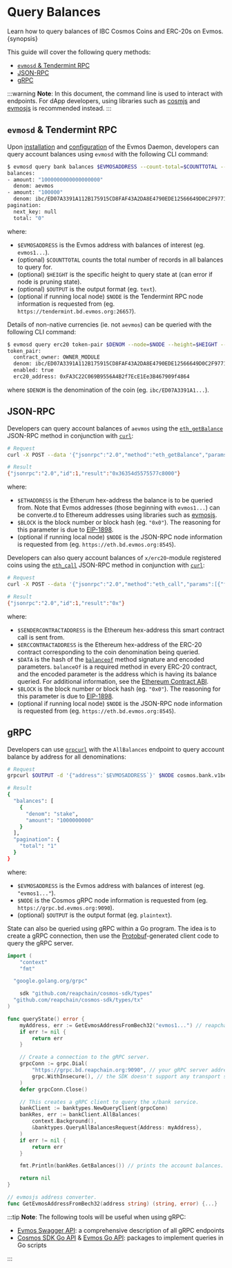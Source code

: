 <!--
order: 4
-->

# Query Balances

Learn how to query balances of IBC Cosmos Coins and ERC-20s on Evmos. {synopsis}

This guide will cover the following query methods:

- [`evmosd` & Tendermint RPC](#evmosd--tendermint-rpc)
- [JSON-RPC](#json-rpc)
- [gRPC](#grpc)

:::warning
**Note**: In this document, the command line is used to interact with endpoints. For dApp developers, using libraries such as [cosmjs](https://github.com/cosmos/cosmjs) and [evmosjs](../libraries/evmosjs.md) is recommended instead.
:::

## `evmosd` & Tendermint RPC

Upon [installation](../../validators/quickstart/installation.md) and [configuration](../../validators/quickstart/binary.md) of the Evmos Daemon, developers can query account balances using `evmosd` with the following CLI command:

```bash
$ evmosd query bank balances $EVMOSADDRESS --count-total=$COUNTTOTAL --height=$HEIGHT --output=$OUTPUT --node=$NODE
balances:
- amount: "1000000000000000000"
  denom: aevmos
- amount: "100000"
  denom: ibc/ED07A3391A112B175915CD8FAF43A2DA8E4790EDE12566649D0C2F97716B8518
pagination:
  next_key: null
  total: "0"
```

where:

- `$EVMOSADDRESS` is the Evmos address with balances of interest (eg. `evmos1...`).
- (optional) `$COUNTTOTAL` counts the total number of records in all balances to query for.
- (optional) `$HEIGHT` is the specific height to query state at (can error if node is pruning state).
- (optional) `$OUTPUT` is the output format (eg. `text`).
- (optional if running local node) `$NODE` is the Tendermint RPC node information is requested from (eg. `https://tendermint.bd.evmos.org:26657`).

Details of non-native currencies (ie. not `aevmos`) can be queried with the following CLI command:

```bash
$ evmosd query erc20 token-pair $DENOM --node=$NODE --height=$HEIGHT --output=$OUTPUT
token_pair:
  contract_owner: OWNER_MODULE
  denom: ibc/ED07A3391A112B175915CD8FAF43A2DA8E4790EDE12566649D0C2F97716B8518
  enabled: true
  erc20_address: 0xFA3C22C069B9556A4B2f7EcE1Ee3B467909f4864
```

where `$DENOM` is the denomination of the coin (eg. `ibc/ED07A3391A1...`).

## JSON-RPC

Developers can query account balances of `aevmos` using the [`eth_getBalance`](../json-rpc/endpoints.md#ethgetbalance) JSON-RPC method in conjunction with [`curl`](https://curl.se/):

```bash
# Request
curl -X POST --data '{"jsonrpc":"2.0","method":"eth_getBalance","params":[`$ETHADDRESS`, `$BLOCK`],"id":1}' -H "Content-Type: application/json" $NODE

# Result
{"jsonrpc":"2.0","id":1,"result":"0x36354d5575577c8000"}
```

where:

- `$ETHADDRESS` is the Etherum hex-address the balance is to be queried from.
    Note that Evmos addresses (those beginning with `evmos1...`) can be converte.d to Ethereum addresses using libraries such as [evmosjs](../libraries/evmosjs.md).
- `$BLOCK` is the block number or block hash (eg. `"0x0"`).
    The reasoning for this parameter is due to [EIP-1898](https://github.com/ethereum/EIPs/blob/master/EIPS/eip-1898.md).
- (optional if running local node) `$NODE` is the JSON-RPC node information is requested from (eg. `https://eth.bd.evmos.org:8545`).

Developers can also query account balances of `x/erc20`-module registered coins using the [`eth_call`](../json-rpc/endpoints.md#ethcall) JSON-RPC method in conjunction with [`curl`](https://curl.se/):

```bash
# Request
curl -X POST --data '{"jsonrpc":"2.0","method":"eth_call","params":[{"from":`SENDERCONTRACTADDRESS`, "to":`ERCCONTRACTADDRESS`, "data":`$DATA`}, `$BLOCK`],"id":1}'  -H "Content-Type: application/json" $NODE

# Result
{"jsonrpc":"2.0","id":1,"result":"0x"}
```

where:

- `$SENDERCONTRACTADDRESS` is the Ethereum hex-address this smart contract call is sent from.
- `$ERCCONTRACTADDRESS` is the Ethereum hex-address of the ERC-20 contract corresponding to the coin denomination being queried.
- `$DATA` is the hash of the [`balanceof`](https://docs.openzeppelin.com/contracts/2.x/api/token/erc20#ERC20) method signature and encoded parameters.
    `balanceOf` is a required method in every ERC-20 contract, and the encoded parameter is the address which is having its balance queried. For additional information, see the [Ethereum Contract ABI](https://docs.soliditylang.org/en/v0.8.13/abi-spec.html).
- `$BLOCK` is the block number or block hash (eg. `"0x0"`).
    The reasoning for this parameter is due to [EIP-1898](https://github.com/ethereum/EIPs/blob/master/EIPS/eip-1898.md).
- (optional if running local node) `$NODE` is the JSON-RPC node information is requested from (eg. `https://eth.bd.evmos.org:8545`).

## gRPC

Developers can use [`grpcurl`](https://github.com/fullstorydev/grpcurl) with the `AllBalances` endpoint to query account balance by address for all denominations:

```bash
# Request
grpcurl $OUTPUT -d '{"address":`$EVMOSADDRESS`}' $NODE cosmos.bank.v1beta1.Query/AllBalances

# Result
{
  "balances": [
    {
      "denom": "stake",
      "amount": "1000000000"
    }
  ],
  "pagination": {
    "total": "1"
  }
}
```

where:

- `$EVMOSADDRESS` is the Evmos address with balances of interest (eg. `"evmos1..."`).
- `$NODE` is the Cosmos gRPC node information is requested from (eg. `https://grpc.bd.evmos.org:9090`).
- (optional) `$OUTPUT` is the output format (eg. `plaintext`).

State can also be queried using gRPC within a Go program. The idea is to create a gRPC connection, then use the [Protobuf](https://developers.google.com/protocol-buffers)-generated client code to query the gRPC server.

```go
import (
    "context"
    "fmt"

  "google.golang.org/grpc"

    sdk "github.com/reapchain/cosmos-sdk/types"
  "github.com/reapchain/cosmos-sdk/types/tx"
)

func queryState() error {
    myAddress, err := GetEvmosAddressFromBech32("evmos1...") // reapchain address with balances of interest.
    if err != nil {
        return err
    }

    // Create a connection to the gRPC server.
    grpcConn := grpc.Dial(
        "https://grpc.bd.reapchain.org:9090", // your gRPC server address.
        grpc.WithInsecure(), // the SDK doesn't support any transport security mechanism.
    )
    defer grpcConn.Close()

    // This creates a gRPC client to query the x/bank service.
    bankClient := banktypes.NewQueryClient(grpcConn)
    bankRes, err := bankClient.AllBalances(
        context.Background(),
        &banktypes.QueryAllBalancesRequest{Address: myAddress},
    )
    if err != nil {
        return err
    }

    fmt.Println(bankRes.GetBalances()) // prints the account balances.

    return nil
}

// evmosjs address converter.
func GetEvmosAddressFromBech32(address string) (string, error) {...}
```

:::tip
**Note**: The following tools will be useful when using gRPC:

- [Evmos Swagger API](https://api.evmos.dev/): a comprehensive description of all gRPC endpoints
- [Cosmos SDK Go API](https://pkg.go.dev/github.com/reapchain/cosmos-sdk) & [Evmos Go API](https://pkg.go.dev/github.com/tharsis/evmos): packages to implement queries in Go scripts

:::
